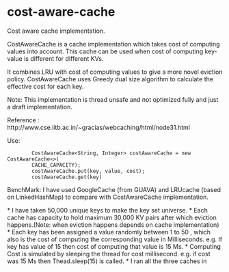 cost-aware-cache
================

Cost aware cache implementation.

CostAwareCache is a cache implementation which takes cost of computing values into account. This cache can be used when cost of computing key-value is different for different KVs.
<p>
It combines LRU with cost of computing values to give a more novel eviction policy.
CostAwareCache uses Greedy dual size algorithm to calculate the effective cost for each key.<p>
Note: This implementation is thread unsafe and not optimized fully and just a draft implementation.
<p>
Reference : http://www.cse.iitb.ac.in/~gracias/webcaching/html/node31.html
<p>
Use:
			
			CostAwareCache<String, Integer> costAwareCache = new CostAwareCache<>(
			CACHE_CAPACITY);
			costAwareCache.put(key, value, cost);
			costAwareCache.get(key) 
<p>

BenchMark: I have used GoogleCache (from GUAVA) and LRUcache (based on LinkedHashMap) to compare with CostAwareCache implementation.
<P>
	* I have taken 50,000 unique keys to make the key set universe.
	* Each cache has capacity to hold maximum 30,000 KV pairs after which eviction happens.(Note: when eviction happens depends on cache implementation)
	* Each key has been assigned a value randomly between 1 to 50  , which also is the cost of computing the corresponding value in Milliseconds. e.g. If key has value of 15 then cost of computing that value is 15 Ms.
	* Computing Cost is simulated by sleeping the thread for cost millisecond. e.g. if cost was 15 Ms then Thead.sleep(15) is called.
	* I ran all the three caches in 
	


			